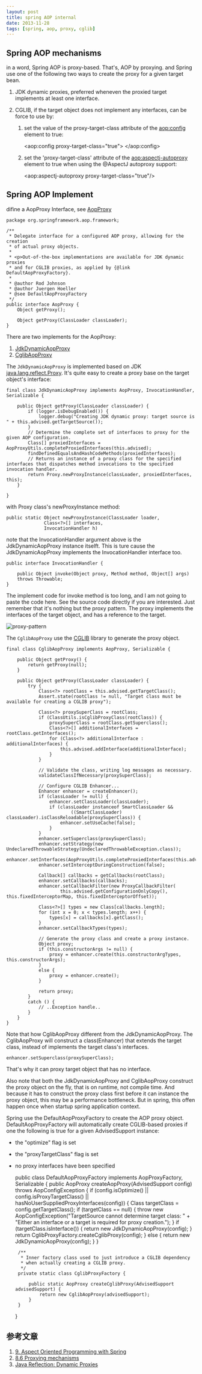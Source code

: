 ```yaml
---
layout: post
title: spring AOP internal
date: 2013-11-28
tags: [spring, aop, proxy, cglib]
---
```



Spring AOP mechanisms
---------------------

in a word, Spring AOP is proxy-based. That's, AOP by proxying.
and Spring use one of the following two ways to create the proxy for a given target bean.

1. JDK dynamic proxies, preferred wheneven the proxied target implements at least one interface.
2. CGLIB, if the target object does not implement any interfaces, can be force to use by:

    1. set the value of the proxy-target-class attribute of the <aop:config> element to true: 

        <aop:config proxy-target-class="true">
            <!-- other beans defined here... -->
        </aop:config>

    2.  set the 'proxy-target-class' attribute of the <aop:aspectj-autoproxy> element to true when using the @AspectJ autoproxy support:

        <aop:aspectj-autoproxy proxy-target-class="true"/>


Spring AOP Implement
--------------------

difine a AopProxy Interface, see [AopProxy](http://docs.spring.io/spring/docs/3.2.0.RC1_to_3.2.0.RC2/Spring%20Framework%203.2.0.RC2/org/springframework/aop/framework/AopProxy.html)

    package org.springframework.aop.framework;

    /**
     * Delegate interface for a configured AOP proxy, allowing for the creation
     * of actual proxy objects.
     *
     * <p>Out-of-the-box implementations are available for JDK dynamic proxies
     * and for CGLIB proxies, as applied by {@link DefaultAopProxyFactory}.
     *
     * @author Rod Johnson
     * @author Juergen Hoeller
     * @see DefaultAopProxyFactory
     */
    public interface AopProxy {
        Object getProxy();

        Object getProxy(ClassLoader classLoader);
    }

There are two implements for the AopProxy:

1. [JdkDynamicAopProxy](http://docs.spring.io/spring/docs/3.2.0.RC1_to_3.2.0.RC2/Spring%20Framework%203.2.0.RC2/org/springframework/aop/framework/JdkDynamicAopProxy.html)
2. [CglibAopProxy](http://docs.spring.io/spring/docs/3.2.0.RC1_to_3.2.0.RC2/Spring%20Framework%203.2.0.RC2/org/springframework/aop/framework/CglibAopProxy.html)

The `JdkDynamicAopProxy` is implemented based on JDK [java.lang.reflect.Proxy](http://tutorials.jenkov.com/java-reflection/dynamic-proxies.html). It's quite easy to create a proxy base on the target object's interface:
 
    final class JdkDynamicAopProxy implements AopProxy, InvocationHandler, Serializable {

        public Object getProxy(ClassLoader classLoader) {
            if (logger.isDebugEnabled()) {
                logger.debug("Creating JDK dynamic proxy: target source is " + this.advised.getTargetSource());
            }
            // Determine the complete set of interfaces to proxy for the given AOP configuration. 
            Class[] proxiedInterfaces = AopProxyUtils.completeProxiedInterfaces(this.advised);
            findDefinedEqualsAndHashCodeMethods(proxiedInterfaces);
            // Returns an instance of a proxy class for the specified interfaces that dispatches method invocations to the specified invocation handler. 
            return Proxy.newProxyInstance(classLoader, proxiedInterfaces, this);
        }

    }

with Proxy class's newProxyInstance method: 

    public static Object newProxyInstance(ClassLoader loader,
                  Class<?>[] interfaces,
                  InvocationHandler h)

note that the InvocationHandler argument above is the JdkDynamicAopProxy instance itselft. This is ture cause the JdkDynamicAopProxy implements the InvocationHandler interface too.

    public interface InvocationHandler {

        public Object invoke(Object proxy, Method method, Object[] args)
        throws Throwable;
    }

The implement code for invoke method is too long, and I am not going to paste the code here. See the source code directly if you are interested. Just remember that it's nothing but the proxy pattern. The proxy implements the interfaces of the target object, and has a reference to the target.

![proxy-pattern](/media/images/proxy-pattern.png)


The `CglibAopProxy` use the [CGLIB](http://cglib.sourceforge.net/) library to generate the proxy object.


    final class CglibAopProxy implements AopProxy, Serializable {

        public Object getProxy() {
            return getProxy(null);
        }

        public Object getProxy(ClassLoader classLoader) {
            try {
                Class<?> rootClass = this.advised.getTargetClass();
                Assert.state(rootClass != null, "Target class must be available for creating a CGLIB proxy");

                Class<?> proxySuperClass = rootClass;
                if (ClassUtils.isCglibProxyClass(rootClass)) {
                    proxySuperClass = rootClass.getSuperclass();
                    Class<?>[] additionalInterfaces = rootClass.getInterfaces();
                    for (Class<?> additionalInterface : additionalInterfaces) {
                        this.advised.addInterface(additionalInterface);
                    }
                }

                // Validate the class, writing log messages as necessary.
                validateClassIfNecessary(proxySuperClass);

                // Configure CGLIB Enhancer...
                Enhancer enhancer = createEnhancer();
                if (classLoader != null) {
                    enhancer.setClassLoader(classLoader);
                    if (classLoader instanceof SmartClassLoader &&
                            ((SmartClassLoader) classLoader).isClassReloadable(proxySuperClass)) {
                        enhancer.setUseCache(false);
                    }
                }
                enhancer.setSuperclass(proxySuperClass);
                enhancer.setStrategy(new UndeclaredThrowableStrategy(UndeclaredThrowableException.class));
                enhancer.setInterfaces(AopProxyUtils.completeProxiedInterfaces(this.advised));
                enhancer.setInterceptDuringConstruction(false);

                Callback[] callbacks = getCallbacks(rootClass);
                enhancer.setCallbacks(callbacks);
                enhancer.setCallbackFilter(new ProxyCallbackFilter(
                        this.advised.getConfigurationOnlyCopy(), this.fixedInterceptorMap, this.fixedInterceptorOffset));

                Class<?>[] types = new Class[callbacks.length];
                for (int x = 0; x < types.length; x++) {
                    types[x] = callbacks[x].getClass();
                }
                enhancer.setCallbackTypes(types);

                // Generate the proxy class and create a proxy instance.
                Object proxy;
                if (this.constructorArgs != null) {
                    proxy = enhancer.create(this.constructorArgTypes, this.constructorArgs);
                }
                else {
                    proxy = enhancer.create();
                }

                return proxy;
            }
            catch () {
                // ..Exception handle..
            }
        }
    }    

Note that how CglibAopProxy different from the JdkDynamicAopProxy. The CglibAopProxy will construct a class(Enhancer) that extends the target class, instead of implements the target class's interfaces.

    enhancer.setSuperclass(proxySuperClass);

That's why it can proxy target object that has no interface.

Also note that both the JdkDynamicAopProxy and CglibAopProxy construct the proxy object on the fly, that is on runtime, not compile time. And because it has to construct the proxy class first before it can instance the proxy object, this may be a performance bottleneck. But in spring, this offen happen once when startup spring application context.


Spring use the DefaultAopProxyFactory to create the AOP proxy object. DefaultAopProxyFactory will automatically create CGLIB-based proxies if one the following is true for a given AdvisedSupport instance: 
 * the "optimize" flag is set 
 * the "proxyTargetClass" flag is set 
 * no proxy interfaces have been specified 


    public class DefaultAopProxyFactory implements AopProxyFactory, Serializable {
        public AopProxy createAopProxy(AdvisedSupport config) throws AopConfigException {
            if (config.isOptimize() || config.isProxyTargetClass() || hasNoUserSuppliedProxyInterfaces(config)) {
                Class targetClass = config.getTargetClass();
                if (targetClass == null) {
                    throw new AopConfigException("TargetSource cannot determine target class: " +
                            "Either an interface or a target is required for proxy creation.");
                }
                if (targetClass.isInterface()) {
                    return new JdkDynamicAopProxy(config);
                }
                return CglibProxyFactory.createCglibProxy(config);
            }
            else {
                return new JdkDynamicAopProxy(config);
            }
        }

        /**
         * Inner factory class used to just introduce a CGLIB dependency
         * when actually creating a CGLIB proxy.
         */
        private static class CglibProxyFactory {

            public static AopProxy createCglibProxy(AdvisedSupport advisedSupport) {
                return new CglibAopProxy(advisedSupport);
            }
        }
    }


参考文章
--------

1. [9. Aspect Oriented Programming with Spring](http://docs.spring.io/spring/docs/3.2.4.RELEASE/spring-framework-reference/html/aop.html#aop-understanding-aop-proxies)
2. [8.6 Proxying mechanisms](http://docs.spring.io/spring/docs/3.0.0.M3/reference/html/ch08s06.html)
3. [Java Reflection: Dynamic Proxies](http://tutorials.jenkov.com/java-reflection/dynamic-proxies.html)